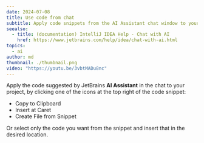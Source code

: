 ```yaml
---
date: 2024-07-08
title: Use code from chat
subtitle: Apply code snippets from the AI Assistant chat window to your project.
seealso:
  - title: (documentation) IntelliJ IDEA Help - Chat with AI
    href: https://www.jetbrains.com/help/idea/chat-with-ai.html
topics:
  - ai
author: md
thumbnail: ./thumbnail.png
video: "https://youtu.be/3vbtMADu8nc"
---
```


Apply the code suggested by JetBrains **AI Assistant** in the chat to your project, by clicking one of the icons at the top right of the code snippet:

- Copy to Clipboard
- Insert at Caret
- Create File from Snippet

Or select only the code you want from the snippet and insert that in the desired location.
